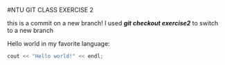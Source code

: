 #NTU GIT CLASS EXERCISE 2

this is a commit on a new branch! I used **_git checkout exercise2_** to switch to a new branch

Hello world in my favorite language:

```C++
cout << "Hello world!" << endl;

```